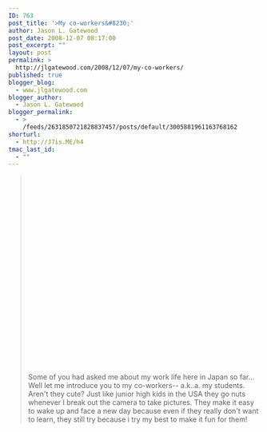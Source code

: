 ```yaml
---
ID: 763
post_title: '>My co-workers&#8230;'
author: Jason L. Gatewood
post_date: 2008-12-07 08:17:00
post_excerpt: ""
layout: post
permalink: >
  http://jlgatewood.com/2008/12/07/my-co-workers/
published: true
blogger_blog:
  - www.jlgatewood.com
blogger_author:
  - Jason L. Gatewood
blogger_permalink:
  - >
    /feeds/2631850721828837457/posts/default/3005881961163768162
shorturl:
  - http://J7is.ME/h4
tmac_last_id:
  - ""
---
```

><p><a href="http://3.bp.blogspot.com/_ak7utSL2qJE/STqJjwwr0bI/AAAAAAAAAQQ/9Ysc7Jv6DIg/s1600-h/IMAG0119-771276.jpg"><img src="http://www.jlgatewood.com/wp-content/uploads/2010/10/IMAG0119-771276.jpg" border="0" alt="" id="BLOGGER_PHOTO_ID_5276681160895484338" /></a></p><object width="400" height="326" id="BLOG_video-f50f97f9dddc5ba8" class codebase="http://download.macromedia.com/pub/shockwave/cabs/flash/swflash.cab#version=6,0,40,0"><param name="movie" value="http://www.youtube.com/get_player"></param><param name="bgcolor" value="#FFFFFF"></param><param name="allowfullscreen" value="true"></param><param name="flashvars" value="flvurl=http%3A%2F%2Fv15.nonxt6.googlevideo.com%2Fvideoplayback%3Fid%3Df50f97f9dddc5ba8%26itag%3D5%26app%3Dblogger%26ip%3D0.0.0.0%26ipbits%3D0%26expire%3D1289174872%26sparams%3Did%252Citag%252Cip%252Cipbits%252Cexpire%26signature%3D1A7FAD7C554376570D2B800BCE9D86A4C2AFE69C.702A02DD4108EC362B546F85BC1FDCCA9495FFB4%26key%3Dck1&iurl=http%3A%2F%2Fvideo.google.com%2FThumbnailServer2%3Fapp%3Dblogger%26contentid%3Df50f97f9dddc5ba8%26offsetms%3D5000%26itag%3Dw160%26sigh%3D-boOj1scGJT8r1XJ9aWsaLNNS5o&autoplay=0&ps=blogger"><embed src="http://www.youtube.com/get_player"width="400" height="326" bgcolor="#FFFFFF"flashvars="flvurl=http%3A%2F%2Fv15.nonxt6.googlevideo.com%2Fvideoplayback%3Fid%3Df50f97f9dddc5ba8%26itag%3D5%26app%3Dblogger%26ip%3D0.0.0.0%26ipbits%3D0%26expire%3D1289174872%26sparams%3Did%252Citag%252Cip%252Cipbits%252Cexpire%26signature%3D1A7FAD7C554376570D2B800BCE9D86A4C2AFE69C.702A02DD4108EC362B546F85BC1FDCCA9495FFB4%26key%3Dck1&iurl=http%3A%2F%2Fvideo.google.com%2FThumbnailServer2%3Fapp%3Dblogger%26contentid%3Df50f97f9dddc5ba8%26offsetms%3D5000%26itag%3Dw160%26sigh%3D-boOj1scGJT8r1XJ9aWsaLNNS5o&autoplay=0&ps=blogger"allowFullScreen="true" /></param></object><p><a href="http://4.bp.blogspot.com/_ak7utSL2qJE/STqJlDeHZoI/AAAAAAAAAQY/lBxDOrvzD-w/s1600-h/IMAG0120-776103.jpg"><img src="http://www.jlgatewood.com/wp-content/uploads/2010/10/IMAG0120-776103.jpg" border="0" alt="" id="BLOGGER_PHOTO_ID_5276681183097742978" /></a></p><p><a href="http://3.bp.blogspot.com/_ak7utSL2qJE/STqJlcmRc8I/AAAAAAAAAQg/WbuWNQvso24/s1600-h/IMAG0047-777539.jpg"><img src="http://www.jlgatewood.com/wp-content/uploads/2010/10/IMAG0047-777539.jpg" border="0" alt="" id="BLOGGER_PHOTO_ID_5276681189842842562" /></a></p><p><a href="http://1.bp.blogspot.com/_ak7utSL2qJE/STqJlTVPaMI/AAAAAAAAAQo/y1vLX-mXMcA/s1600-h/IMAG0046-777932.jpg"><img src="http://www.jlgatewood.com/wp-content/uploads/2010/10/IMAG0046-777932.jpg" border="0" alt="" id="BLOGGER_PHOTO_ID_5276681187355486402" /></a></p>Some of you had asked me about my work life here in Japan so far...  Well let me introduce you to my co-workers-- a.k..a. my students.  Aren&#39;t they cute?  Just like junior high kids in the USA they go nuts whenever I break out the camera to take pictures.  They make it easy to wake up and face a new day because even if they really don&#39;t want to learn, they still try because i try my best to make it fun for them!